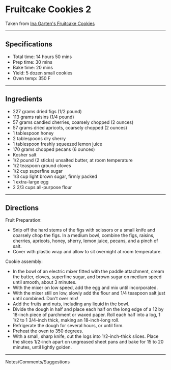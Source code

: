 # Fruitcake Cookies 2

Taken from
[Ina Garten's Fruitcake Cookies](https://www.foodnetwork.com/recipes/ina-garten/fruitcake-cookies-recipe-1944300)

---
## Specifications
- Total time: 14 hours 50 mins
- Prep time: 30 mins
- Bake time: 20 mins
- Yield: 5 dozen small cookies
- Oven temp: 350 F


---
## Ingredients

- 227 grams dried figs (1/2 pound)
- 113 grams raisins (1/4 pound)
- 57 grams candied cherries, coarsely chopped (2 ounces)
- 57 grams dried apricots, coarsely chopped (2 ounces)
- 1 tablespoon honey
- 2 tablespoons dry sherry
- 1 tablespoon freshly squeezed lemon juice
- 170 grams chopped pecans (6 ounces)
- Kosher salt
- 1/2 pound (2 sticks) unsalted butter, at room temperature
- 1/2 teaspoon ground cloves
- 1/2 cup superfine sugar
- 1/3 cup light brown sugar, firmly packed
- 1 extra-large egg
- 2 2/3 cups all-purpose flour


---
## Directions

Fruit Preparation:
- Snip off the hard stems of the figs with scissors or a small knife and coarsely chop the figs. In a medium bowl, combine the figs, raisins, cherries, apricots, honey, sherry, lemon juice, pecans, and a pinch of salt. 
- Cover with plastic wrap and allow to sit overnight at room temperature.

Cookie assembly:
- In the bowl of an electric mixer fitted with the paddle attachment, cream the butter, cloves, superfine sugar, and brown sugar on medium speed until smooth, about 3 minutes. 
- With the mixer on low speed, add the egg and mix until incorporated. 
- With the mixer still on low, slowly add the flour and 1/4 teaspoon salt just until combined. Don't over mix! 
- Add the fruits and nuts, including any liquid in the bowl.
- Divide the dough in half and place each half on the long edge of a 12 by 18-inch piece of parchment or waxed paper. Roll each half into a log, 1 1/2 to 1 3/4-inch thick, making an 18-inch-long roll.
- Refrigerate the dough for several hours, or until firm.
- Preheat the oven to 350 degrees.
- With a small, sharp knife, cut the logs into 1/2-inch-thick slices. Place the slices 1/2-inch apart on ungreased sheet pans and bake for 15 to 20 minutes, until lightly golden.


---
Notes/Comments/Suggestions

